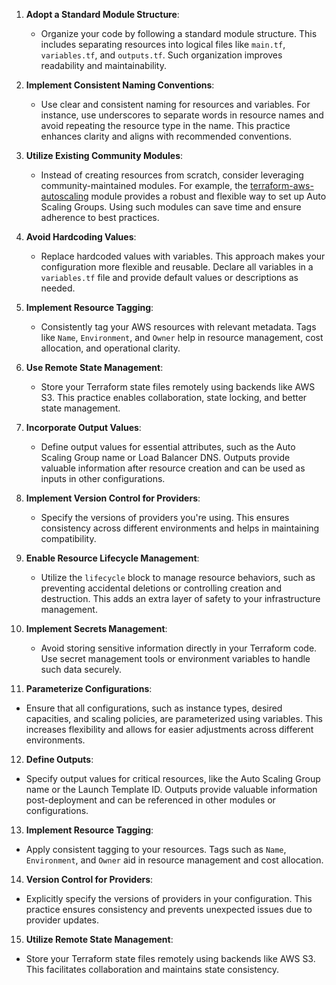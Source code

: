 

1. **Adopt a Standard Module Structure**:
   - Organize your code by following a standard module structure. This includes separating resources into logical files like `main.tf`, `variables.tf`, and `outputs.tf`. 
   Such organization improves readability and maintainability. 

2. **Implement Consistent Naming Conventions**:
   - Use clear and consistent naming for resources and variables. For instance, use underscores to separate words in resource names and avoid 
   repeating the resource type in the name. This practice enhances clarity and aligns with recommended conventions. 

3. **Utilize Existing Community Modules**:
   - Instead of creating resources from scratch, consider leveraging community-maintained modules. For example, the [terraform-aws-autoscaling](https://github.com/terraform-aws-modules/terraform-aws-autoscaling) module provides a robust and flexible way to set up Auto Scaling Groups. Using such modules 
   can save time and ensure adherence to best practices. 

4. **Avoid Hardcoding Values**:
   - Replace hardcoded values with variables. This approach makes your configuration more flexible and reusable. Declare all variables in a `variables.tf` 
   file and provide default values or descriptions as needed. 

5. **Implement Resource Tagging**:
   - Consistently tag your AWS resources with relevant metadata. Tags like `Name`, `Environment`, and `Owner` help in resource management, cost allocation, 
   and operational clarity. 

6. **Use Remote State Management**:
   - Store your Terraform state files remotely using backends like AWS S3. This practice enables collaboration, state locking, and better state management. 

7. **Incorporate Output Values**:
   - Define output values for essential attributes, such as the Auto Scaling Group name or Load Balancer DNS. Outputs provide valuable information after resource 
   creation and can be used as inputs in other configurations. 

8. **Implement Version Control for Providers**:
   - Specify the versions of providers you're using. This ensures consistency across different environments and helps in maintaining compatibility. 

9. **Enable Resource Lifecycle Management**:
   - Utilize the `lifecycle` block to manage resource behaviors, such as preventing accidental deletions or controlling creation and destruction. This adds an 
   extra layer of safety to your infrastructure management. 

10. **Implement Secrets Management**:
    - Avoid storing sensitive information directly in your Terraform code. Use secret management tools or environment variables to handle such data securely. 

11. **Parameterize Configurations**:
   - Ensure that all configurations, such as instance types, desired capacities, and scaling policies, are parameterized using variables. This increases 
   flexibility and allows for easier adjustments across different environments.

12. **Define Outputs**:
   - Specify output values for critical resources, like the Auto Scaling Group name or the Launch Template ID. Outputs provide valuable information 
   post-deployment and can be referenced in other modules or configurations.

13. **Implement Resource Tagging**:
   - Apply consistent tagging to your resources. Tags such as `Name`, `Environment`, and `Owner` aid in resource management and cost allocation.

14. **Version Control for Providers**:
   - Explicitly specify the versions of providers in your configuration. This practice ensures consistency and prevents unexpected issues due to 
   provider updates.

15. **Utilize Remote State Management**:
   - Store your Terraform state files remotely using backends like AWS S3. This facilitates collaboration and maintains state consistency.

